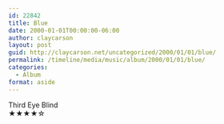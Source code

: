 ```yaml
---
id: 22842
title: Blue
date: 2000-01-01T00:00:00-06:00
author: claycarson
layout: post
guid: http://claycarson.net/uncategorized/2000/01/01/blue/
permalink: /timeline/media/music/album/2000/01/01/blue/
categories:
  - Album
format: aside
---
```

<div class="media-details"></div>

<div class="media-creator">Third Eye Blind</div>

<div class="media-rating">★★★★☆</div>
